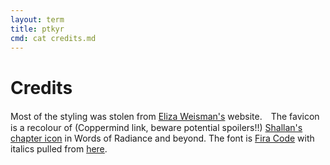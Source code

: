 ```yaml
---
layout: term
title: ptkyr
cmd: cat credits.md
---
```


Credits
========

Most of the styling was stolen from [Eliza Weisman's][elizaweb] website.　The favicon is a recolour of (Coppermind link, beware potential spoilers!!) [Shallan's chapter icon][favicon] in Words of Radiance and beyond. The font is [Fira Code][firacode] with italics pulled from [here][firacodeitalics].

[elizaweb]: https://elizas.website
[favicon]: https://coppermind.net/wiki/Shallan_Davar/Gallery
[firacode]: https://github.com/tonsky/FiraCode
[firacodeitalics]: https://github.com/zwaldowski/Fira/tree/zwaldowski/mod-new/otf
